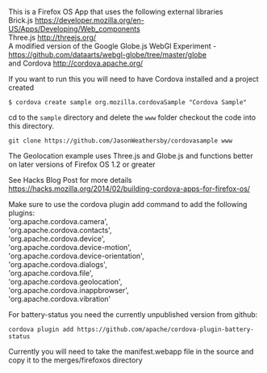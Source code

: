This is a Firefox OS App that uses the following external libraries  
Brick.js https://developer.mozilla.org/en-US/Apps/Developing/Web_components  
Three.js http://threejs.org/  
A modified version of the Google Globe.js WebGl Experiment - https://github.com/dataarts/webgl-globe/tree/master/globe  
and Cordova http://cordova.apache.org/  

If you want to run this you will need to have Cordova installed and a project created  

    $ cordova create sample org.mozilla.cordovaSample "Cordova Sample"

cd to the `sample` directory and delete the `www` folder
checkout the code into this directory.

    git clone https://github.com/JasonWeathersby/cordovasample www     

The Geolocation example uses Three.js and Globe.js and functions better on later versions of Firefox OS 1.2 or greater  

See Hacks Blog Post for more details  
https://hacks.mozilla.org/2014/02/building-cordova-apps-for-firefox-os/

Make sure to use the cordova plugin add command to add the following plugins:  
  'org.apache.cordova.camera',  
  'org.apache.cordova.contacts',  
  'org.apache.cordova.device',  
  'org.apache.cordova.device-motion',  
  'org.apache.cordova.device-orientation',  
  'org.apache.cordova.dialogs',  
  'org.apache.cordova.file',  
  'org.apache.cordova.geolocation',  
  'org.apache.cordova.inappbrowser',  
  'org.apache.cordova.vibration'  

For battery-status you need the currently unpublished version from github:

    cordova plugin add https://github.com/apache/cordova-plugin-battery-status

Currently you will need to take the manifest.webapp file in the source and copy it to the merges/firefoxos directory

